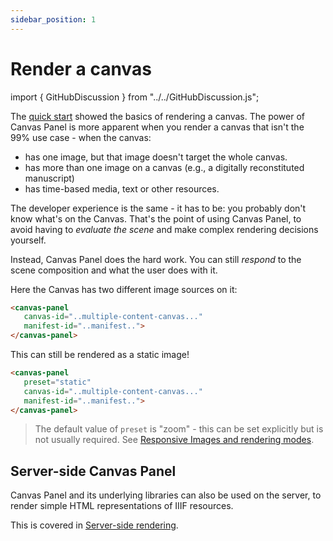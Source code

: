 ```yaml
---
sidebar_position: 1
---
```


# Render a canvas

import { GitHubDiscussion } from "../../GitHubDiscussion.js";

The [quick start](../intro) showed the basics of rendering a canvas. The power of Canvas Panel is more apparent when you render a canvas that isn't the 99% use case - when the canvas:

 - has one image, but that image doesn't target the whole canvas.
 - has more than one image on a canvas (e.g., a digitally reconstituted manuscript)
 - has time-based media, text or other resources.

The developer experience is the same - it has to be: you probably don't know what's on the Canvas. That's the point of using Canvas Panel, to avoid having to _evaluate the scene_ and make complex rendering decisions yourself. 

Instead, Canvas Panel does the hard work. You can still _respond_ to the scene composition and what the user does with it.

Here the Canvas has two different image sources on it:

<!-- TODO: GH-71 -->
```html
<canvas-panel
   canvas-id="..multiple-content-canvas..."
   manifest-id="..manifest..">
</canvas-panel>
```

<canvas-panel
   canvas-id="https://preview.iiif.io/cookbook/3333-choice/recipe/0036-composition-from-multiple-images/canvas/p1"
   manifest-id="https://gist.githubusercontent.com/stephenwf/19e61dac5c329c77db8cf22fe0366dad/raw/04971529e364063ac88de722db786c97e2df0e6b/manifest.json">
</canvas-panel>

This can still be rendered as a static image!

<!-- TODO: GH-71, GH-56 -->
```html
<canvas-panel
   preset="static"
   canvas-id="..multiple-content-canvas..."
   manifest-id="..manifest..">
</canvas-panel>
```

<canvas-panel
   preset="static"
   canvas-id="https://preview.iiif.io/cookbook/3333-choice/recipe/0036-composition-from-multiple-images/canvas/p1"
   manifest-id="https://gist.githubusercontent.com/stephenwf/19e61dac5c329c77db8cf22fe0366dad/raw/04971529e364063ac88de722db786c97e2df0e6b/manifest.json">
</canvas-panel>


<!-- TODO GH-55 (task) -->
> The default value of `preset` is "zoom" - this can be set explicitly but is not usually required. See [Responsive Images and rendering modes](responsive-image).

## Server-side Canvas Panel

Canvas Panel and its underlying libraries can also be used on the server, to render simple HTML representations of IIIF resources.

This is covered in [Server-side rendering](../../docs/applications/server-side).

<GitHubDiscussion ghid="1" />

